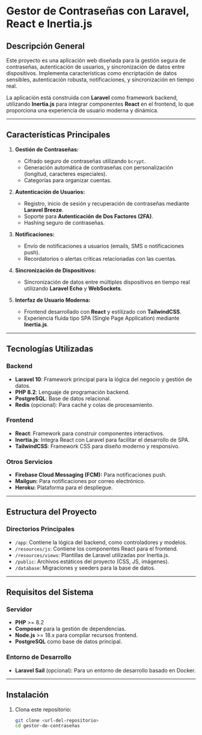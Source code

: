 # **Gestor de Contraseñas con Laravel, React e Inertia.js**

## **Descripción General**
Este proyecto es una aplicación web diseñada para la gestión segura de contraseñas, autenticación de usuarios, y sincronización de datos entre dispositivos. Implementa características como encriptación de datos sensibles, autenticación robusta, notificaciones, y sincronización en tiempo real.

La aplicación está construida con **Laravel** como framework backend, utilizando **Inertia.js** para integrar componentes **React** en el frontend, lo que proporciona una experiencia de usuario moderna y dinámica.

---

## **Características Principales**
1. **Gestión de Contraseñas:**
   - Cifrado seguro de contraseñas utilizando `bcrypt`.
   - Generación automática de contraseñas con personalización (longitud, caracteres especiales).
   - Categorías para organizar cuentas.

2. **Autenticación de Usuarios:**
   - Registro, inicio de sesión y recuperación de contraseñas mediante **Laravel Breeze**.
   - Soporte para **Autenticación de Dos Factores (2FA)**.
   - Hashing seguro de contraseñas.

3. **Notificaciones:**
   - Envío de notificaciones a usuarios (emails, SMS o notificaciones push).
   - Recordatorios o alertas críticas relacionadas con las cuentas.

4. **Sincronización de Dispositivos:**
   - Sincronización de datos entre múltiples dispositivos en tiempo real utilizando **Laravel Echo** y **WebSockets**.

5. **Interfaz de Usuario Moderna:**
   - Frontend desarrollado con **React** y estilizado con **TailwindCSS**.
   - Experiencia fluida tipo SPA (Single Page Application) mediante **Inertia.js**.

---

## **Tecnologías Utilizadas**
### **Backend**
- **Laravel 10**: Framework principal para la lógica del negocio y gestión de datos.
- **PHP 8.2**: Lenguaje de programación backend.
- **PostgreSQL**: Base de datos relacional.
- **Redis** (opcional): Para caché y colas de procesamiento.

### **Frontend**
- **React**: Framework para construir componentes interactivos.
- **Inertia.js**: Integra React con Laravel para facilitar el desarrollo de SPA.
- **TailwindCSS**: Framework CSS para diseño moderno y responsivo.

### **Otros Servicios**
- **Firebase Cloud Messaging (FCM):** Para notificaciones push.
- **Mailgun:** Para notificaciones por correo electrónico.
- **Heroku:** Plataforma para el despliegue.

---

## **Estructura del Proyecto**
### **Directorios Principales**
- `/app`: Contiene la lógica del backend, como controladores y modelos.
- `/resources/js`: Contiene los componentes React para el frontend.
- `/resources/views`: Plantillas de Laravel utilizadas por Inertia.js.
- `/public`: Archivos estáticos del proyecto (CSS, JS, imágenes).
- `/database`: Migraciones y seeders para la base de datos.

---

## **Requisitos del Sistema**
### **Servidor**
- **PHP** >= 8.2
- **Composer** para la gestión de dependencias.
- **Node.js** >= 18.x para compilar recursos frontend.
- **PostgreSQL** como base de datos principal.

### **Entorno de Desarrollo**
- **Laravel Sail** (opcional): Para un entorno de desarrollo basado en Docker.

---

## **Instalación**
1. Clona este repositorio:
   ```bash
   git clone <url-del-repositorio>
   cd gestor-de-contraseñas
